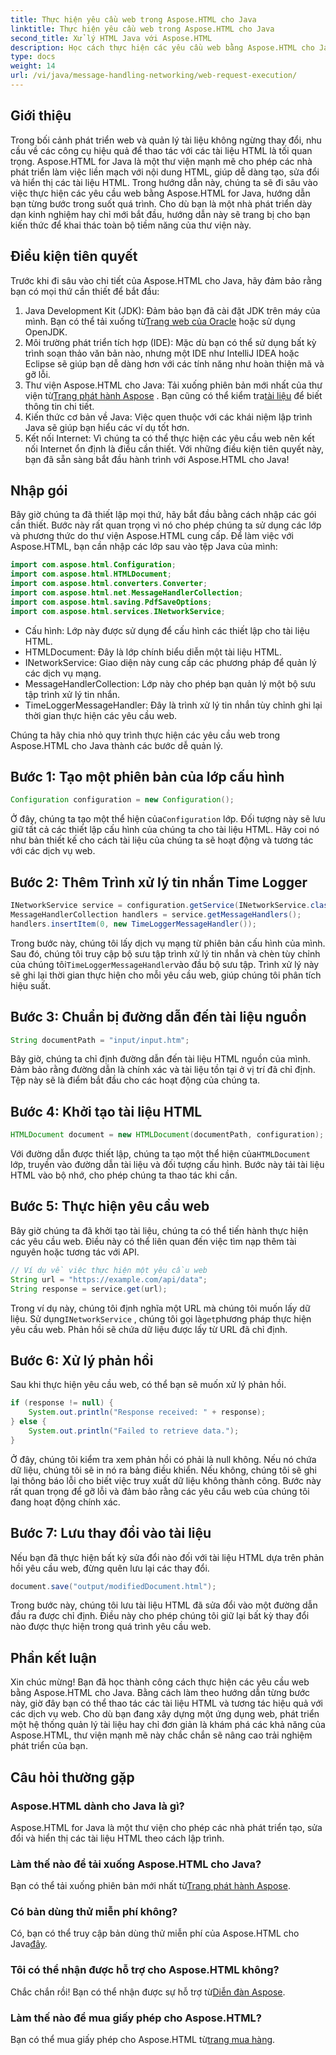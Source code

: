 ```yaml
---
title: Thực hiện yêu cầu web trong Aspose.HTML cho Java
linktitle: Thực hiện yêu cầu web trong Aspose.HTML cho Java
second_title: Xử lý HTML Java với Aspose.HTML
description: Học cách thực hiện các yêu cầu web bằng Aspose.HTML cho Java với hướng dẫn từng bước toàn diện này. Nâng cao kỹ năng quản lý tài liệu HTML của bạn.
type: docs
weight: 14
url: /vi/java/message-handling-networking/web-request-execution/
---
```

## Giới thiệu
Trong bối cảnh phát triển web và quản lý tài liệu không ngừng thay đổi, nhu cầu về các công cụ hiệu quả để thao tác với các tài liệu HTML là tối quan trọng. Aspose.HTML for Java là một thư viện mạnh mẽ cho phép các nhà phát triển làm việc liền mạch với nội dung HTML, giúp dễ dàng tạo, sửa đổi và hiển thị các tài liệu HTML. Trong hướng dẫn này, chúng ta sẽ đi sâu vào việc thực hiện các yêu cầu web bằng Aspose.HTML for Java, hướng dẫn bạn từng bước trong suốt quá trình. Cho dù bạn là một nhà phát triển dày dạn kinh nghiệm hay chỉ mới bắt đầu, hướng dẫn này sẽ trang bị cho bạn kiến thức để khai thác toàn bộ tiềm năng của thư viện này.
## Điều kiện tiên quyết
Trước khi đi sâu vào chi tiết của Aspose.HTML cho Java, hãy đảm bảo rằng bạn có mọi thứ cần thiết để bắt đầu:
1.  Java Development Kit (JDK): Đảm bảo bạn đã cài đặt JDK trên máy của mình. Bạn có thể tải xuống từ[Trang web của Oracle](https://www.oracle.com/java/technologies/javase-jdk11-downloads.html) hoặc sử dụng OpenJDK.
2. Môi trường phát triển tích hợp (IDE): Mặc dù bạn có thể sử dụng bất kỳ trình soạn thảo văn bản nào, nhưng một IDE như IntelliJ IDEA hoặc Eclipse sẽ giúp bạn dễ dàng hơn với các tính năng như hoàn thiện mã và gỡ lỗi.
3.  Thư viện Aspose.HTML cho Java: Tải xuống phiên bản mới nhất của thư viện từ[Trang phát hành Aspose](https://releases.aspose.com/html/java/) . Bạn cũng có thể kiểm tra[tài liệu](https://reference.aspose.com/html/java/) để biết thông tin chi tiết.
4. Kiến thức cơ bản về Java: Việc quen thuộc với các khái niệm lập trình Java sẽ giúp bạn hiểu các ví dụ tốt hơn.
5. Kết nối Internet: Vì chúng ta có thể thực hiện các yêu cầu web nên kết nối Internet ổn định là điều cần thiết.
Với những điều kiện tiên quyết này, bạn đã sẵn sàng bắt đầu hành trình với Aspose.HTML cho Java!
## Nhập gói
Bây giờ chúng ta đã thiết lập mọi thứ, hãy bắt đầu bằng cách nhập các gói cần thiết. Bước này rất quan trọng vì nó cho phép chúng ta sử dụng các lớp và phương thức do thư viện Aspose.HTML cung cấp.
Để làm việc với Aspose.HTML, bạn cần nhập các lớp sau vào tệp Java của mình:
```java
import com.aspose.html.Configuration;
import com.aspose.html.HTMLDocument;
import com.aspose.html.converters.Converter;
import com.aspose.html.net.MessageHandlerCollection;
import com.aspose.html.saving.PdfSaveOptions;
import com.aspose.html.services.INetworkService;
```

- Cấu hình: Lớp này được sử dụng để cấu hình các thiết lập cho tài liệu HTML.
- HTMLDocument: Đây là lớp chính biểu diễn một tài liệu HTML.
- INetworkService: Giao diện này cung cấp các phương pháp để quản lý các dịch vụ mạng.
- MessageHandlerCollection: Lớp này cho phép bạn quản lý một bộ sưu tập trình xử lý tin nhắn.
- TimeLoggerMessageHandler: Đây là trình xử lý tin nhắn tùy chỉnh ghi lại thời gian thực hiện các yêu cầu web.

Chúng ta hãy chia nhỏ quy trình thực hiện các yêu cầu web trong Aspose.HTML cho Java thành các bước dễ quản lý.
## Bước 1: Tạo một phiên bản của lớp cấu hình
```java
Configuration configuration = new Configuration();
```

 Ở đây, chúng ta tạo một thể hiện của`Configuration` lớp. Đối tượng này sẽ lưu giữ tất cả các thiết lập cấu hình của chúng ta cho tài liệu HTML. Hãy coi nó như bản thiết kế cho cách tài liệu của chúng ta sẽ hoạt động và tương tác với các dịch vụ web.
## Bước 2: Thêm Trình xử lý tin nhắn Time Logger
```java
INetworkService service = configuration.getService(INetworkService.class);
MessageHandlerCollection handlers = service.getMessageHandlers();
handlers.insertItem(0, new TimeLoggerMessageHandler());
```

 Trong bước này, chúng tôi lấy dịch vụ mạng từ phiên bản cấu hình của mình. Sau đó, chúng tôi truy cập bộ sưu tập trình xử lý tin nhắn và chèn tùy chỉnh của chúng tôi`TimeLoggerMessageHandler`vào đầu bộ sưu tập. Trình xử lý này sẽ ghi lại thời gian thực hiện cho mỗi yêu cầu web, giúp chúng tôi phân tích hiệu suất.
## Bước 3: Chuẩn bị đường dẫn đến tài liệu nguồn
```java
String documentPath = "input/input.htm";
```

Bây giờ, chúng ta chỉ định đường dẫn đến tài liệu HTML nguồn của mình. Đảm bảo rằng đường dẫn là chính xác và tài liệu tồn tại ở vị trí đã chỉ định. Tệp này sẽ là điểm bắt đầu cho các hoạt động của chúng ta.
## Bước 4: Khởi tạo tài liệu HTML
```java
HTMLDocument document = new HTMLDocument(documentPath, configuration);
```

 Với đường dẫn được thiết lập, chúng ta tạo một thể hiện của`HTMLDocument` lớp, truyền vào đường dẫn tài liệu và đối tượng cấu hình. Bước này tải tài liệu HTML vào bộ nhớ, cho phép chúng ta thao tác khi cần.
## Bước 5: Thực hiện yêu cầu web
Bây giờ chúng ta đã khởi tạo tài liệu, chúng ta có thể tiến hành thực hiện các yêu cầu web. Điều này có thể liên quan đến việc tìm nạp thêm tài nguyên hoặc tương tác với API.
```java
// Ví dụ về việc thực hiện một yêu cầu web
String url = "https://example.com/api/data";
String response = service.get(url);
```

 Trong ví dụ này, chúng tôi định nghĩa một URL mà chúng tôi muốn lấy dữ liệu. Sử dụng`INetworkService` , chúng tôi gọi là`get`phương pháp thực hiện yêu cầu web. Phản hồi sẽ chứa dữ liệu được lấy từ URL đã chỉ định.
## Bước 6: Xử lý phản hồi
Sau khi thực hiện yêu cầu web, có thể bạn sẽ muốn xử lý phản hồi.
```java
if (response != null) {
    System.out.println("Response received: " + response);
} else {
    System.out.println("Failed to retrieve data.");
}
```
Ở đây, chúng tôi kiểm tra xem phản hồi có phải là null không. Nếu nó chứa dữ liệu, chúng tôi sẽ in nó ra bảng điều khiển. Nếu không, chúng tôi sẽ ghi lại thông báo lỗi cho biết việc truy xuất dữ liệu không thành công. Bước này rất quan trọng để gỡ lỗi và đảm bảo rằng các yêu cầu web của chúng tôi đang hoạt động chính xác.
## Bước 7: Lưu thay đổi vào tài liệu
Nếu bạn đã thực hiện bất kỳ sửa đổi nào đối với tài liệu HTML dựa trên phản hồi yêu cầu web, đừng quên lưu lại các thay đổi.
```java
document.save("output/modifiedDocument.html");
```

Trong bước này, chúng tôi lưu tài liệu HTML đã sửa đổi vào một đường dẫn đầu ra được chỉ định. Điều này cho phép chúng tôi giữ lại bất kỳ thay đổi nào được thực hiện trong quá trình yêu cầu web.
## Phần kết luận
Xin chúc mừng! Bạn đã học thành công cách thực hiện các yêu cầu web bằng Aspose.HTML cho Java. Bằng cách làm theo hướng dẫn từng bước này, giờ đây bạn có thể thao tác các tài liệu HTML và tương tác hiệu quả với các dịch vụ web. Cho dù bạn đang xây dựng một ứng dụng web, phát triển một hệ thống quản lý tài liệu hay chỉ đơn giản là khám phá các khả năng của Aspose.HTML, thư viện mạnh mẽ này chắc chắn sẽ nâng cao trải nghiệm phát triển của bạn.
## Câu hỏi thường gặp
### Aspose.HTML dành cho Java là gì?
Aspose.HTML for Java là một thư viện cho phép các nhà phát triển tạo, sửa đổi và hiển thị các tài liệu HTML theo cách lập trình.
### Làm thế nào để tải xuống Aspose.HTML cho Java?
 Bạn có thể tải xuống phiên bản mới nhất từ[Trang phát hành Aspose](https://releases.aspose.com/html/java/).
### Có bản dùng thử miễn phí không?
 Có, bạn có thể truy cập bản dùng thử miễn phí của Aspose.HTML cho Java[đây](https://releases.aspose.com/).
### Tôi có thể nhận được hỗ trợ cho Aspose.HTML không?
 Chắc chắn rồi! Bạn có thể nhận được sự hỗ trợ từ[Diễn đàn Aspose](https://forum.aspose.com/c/html/29).
### Làm thế nào để mua giấy phép cho Aspose.HTML?
 Bạn có thể mua giấy phép cho Aspose.HTML từ[trang mua hàng](https://purchase.aspose.com/buy).